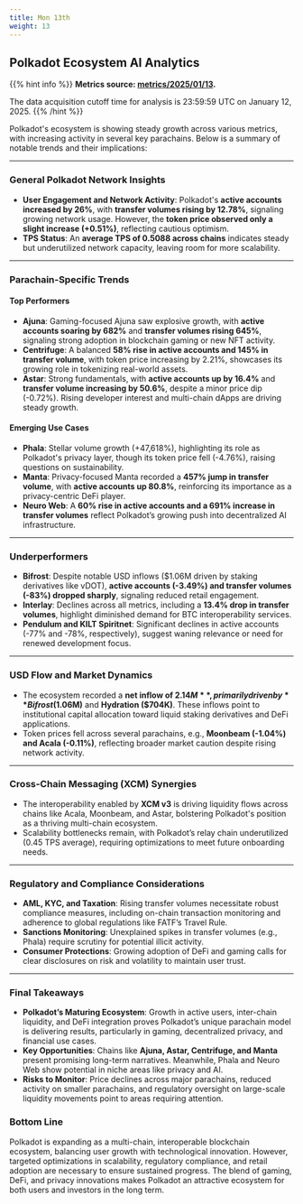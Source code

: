 ```yaml
---
title: Mon 13th
weight: 13
---
```


## **Polkadot Ecosystem AI Analytics**
{{% hint info %}}
**Metrics source: [metrics/2025/01/13](../../../../metrics/2025/01/13).**

The data acquisition cutoff time for analysis is 23:59:59 UTC on January 12, 2025.
{{% /hint %}}

Polkadot's ecosystem is showing steady growth across various metrics, with increasing activity in several key parachains. Below is a summary of notable trends and their implications:

---

### General Polkadot Network Insights
- **User Engagement and Network Activity**: Polkadot's **active accounts increased by 26%**, with **transfer volumes rising by 12.78%**, signaling growing network usage. However, the **token price observed only a slight increase (+0.51%)**, reflecting cautious optimism.
- **TPS Status**: An **average TPS of 0.5088 across chains** indicates steady but underutilized network capacity, leaving room for more scalability.

---

### Parachain-Specific Trends

#### Top Performers
- **Ajuna**: Gaming-focused Ajuna saw explosive growth, with **active accounts soaring by 682%** and **transfer volumes rising 645%**, signaling strong adoption in blockchain gaming or new NFT activity.
- **Centrifuge**: A balanced **58% rise in active accounts and 145% in transfer volume**, with token price increasing by 2.21%, showcases its growing role in tokenizing real-world assets.
- **Astar**: Strong fundamentals, with **active accounts up by 16.4%** and **transfer volume increasing by 50.6%**, despite a minor price dip (-0.72%). Rising developer interest and multi-chain dApps are driving steady growth.

#### Emerging Use Cases
- **Phala**: Stellar volume growth (+47,618%), highlighting its role as Polkadot's privacy layer, though its token price fell (-4.76%), raising questions on sustainability.
- **Manta**: Privacy-focused Manta recorded a **457% jump in transfer volume**, with **active accounts up 80.8%**, reinforcing its importance as a privacy-centric DeFi player.
- **Neuro Web**: A **60% rise in active accounts and a 691% increase in transfer volumes** reflect Polkadot’s growing push into decentralized AI infrastructure.

---

### Underperformers
- **Bifrost**: Despite notable USD inflows ($1.06M driven by staking derivatives like vDOT), **active accounts (-3.49%) and transfer volumes (-83%) dropped sharply**, signaling reduced retail engagement.
- **Interlay**: Declines across all metrics, including a **13.4% drop in transfer volumes**, highlight diminished demand for BTC interoperability services.
- **Pendulum and KILT Spiritnet**: Significant declines in active accounts (-77% and -78%, respectively), suggest waning relevance or need for renewed development focus.

---

### USD Flow and Market Dynamics
- The ecosystem recorded a **net inflow of $2.14M**, primarily driven by **Bifrost ($1.06M)** and **Hydration ($704K)**. These inflows point to institutional capital allocation toward liquid staking derivatives and DeFi applications.
- Token prices fell across several parachains, e.g., **Moonbeam (-1.04%) and Acala (-0.11%)**, reflecting broader market caution despite rising network activity.

---

### Cross-Chain Messaging (XCM) Synergies
- The interoperability enabled by **XCM v3** is driving liquidity flows across chains like Acala, Moonbeam, and Astar, bolstering Polkadot's position as a thriving multi-chain ecosystem.
- Scalability bottlenecks remain, with Polkadot’s relay chain underutilized (0.45 TPS average), requiring optimizations to meet future onboarding needs.

---

### Regulatory and Compliance Considerations
- **AML, KYC, and Taxation**: Rising transfer volumes necessitate robust compliance measures, including on-chain transaction monitoring and adherence to global regulations like FATF’s Travel Rule.
- **Sanctions Monitoring**: Unexplained spikes in transfer volumes (e.g., Phala) require scrutiny for potential illicit activity.
- **Consumer Protections**: Growing adoption of DeFi and gaming calls for clear disclosures on risk and volatility to maintain user trust.

---

### Final Takeaways
- **Polkadot’s Maturing Ecosystem**: Growth in active users, inter-chain liquidity, and DeFi integration proves Polkadot’s unique parachain model is delivering results, particularly in gaming, decentralized privacy, and financial use cases.
- **Key Opportunities**: Chains like **Ajuna, Astar, Centrifuge, and Manta** present promising long-term narratives. Meanwhile, Phala and Neuro Web show potential in niche areas like privacy and AI.
- **Risks to Monitor**: Price declines across major parachains, reduced activity on smaller parachains, and regulatory oversight on large-scale liquidity movements point to areas requiring attention.

### Bottom Line
Polkadot is expanding as a multi-chain, interoperable blockchain ecosystem, balancing user growth with technological innovation. However, targeted optimizations in scalability, regulatory compliance, and retail adoption are necessary to ensure sustained progress. The blend of gaming, DeFi, and privacy innovations makes Polkadot an attractive ecosystem for both users and investors in the long term.
